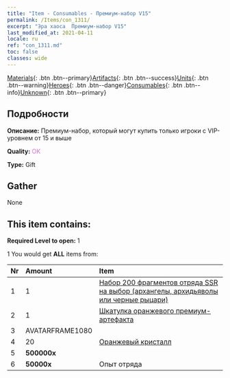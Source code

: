 ```yaml
---
title: "Item - Consumables - Премиум-набор V15"
permalink: /Items/con_1311/
excerpt: "Эра хаоса  Премиум-набор V15"
last_modified_at: 2021-04-11
locale: ru
ref: "con_1311.md"
toc: false
classes: wide
---
```

 [Materials](/ru/Items/){: .btn .btn--primary}[Artifacts](/ru/Items/Artifacts/){: .btn .btn--success}[Units](/ru/Items/Units/){: .btn .btn--warning}[Heroes](/ru/Items/Heroes/){: .btn .btn--danger}[Consumables](/ru/Items/Consumables/){: .btn .btn--info}[Unknown](/ru/Items/Unknown/){: .btn .btn--primary}

## Подробности
 **Описание:** Премиум-набор, который могут купить только игроки с VIP-уровнем от 15 и выше

 **Quality:** <span style="color: #DA70D6">OK</span>

 **Type:** Gift

## Gather

  None

## This item contains:

 **Required Level to open:** 1

 1 You would get **ALL** items  from:

  | Nr | Amount |     Item    |
  |:---|:-------|:------------|
  | 1 | 1 | [Набор 200 фрагментов отряда SSR на выбор (архангелы, архидьяволы или черные рыцари)](/ru/Items/con_1323/) | 
  | 2 | 1 | [Шкатулка оранжевого премиум-артефакта](/ru/Items/con_1315/) | 
  | 3 | AVATARFRAME1080 | 
  | 4 | 20 | [Оранжевый кристалл](/ru/Items/con_730/) | 
  | 5 |  **500000x** | <i class="fas fa-coins"/> |  | 
  | 6 |  **50000x** | Опыт отряда |  | 
